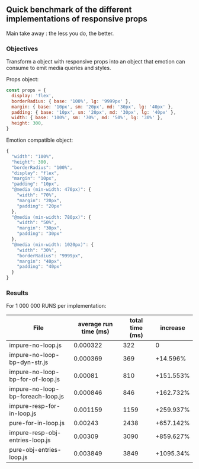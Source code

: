 ## Quick benchmark of the different implementations of responsive props

Main take away : the less you do, the better.

### Objectives

Transform a object with responsive props into an object that emotion can consume to emit media queries and styles.

Props object:

```javascript
const props = {
  display: 'flex',
  borderRadius: { base: '100%', lg: '9999px' },
  margin: { base: '10px', sm: '20px', md: '30px', lg: '40px' },
  padding: { base: '10px', sm: '20px', md: '30px', lg: '40px' },
  width: { base: '100%', sm: '70%', md: '50%', lg: '30%' },
  height: 300,
}
```

Emotion compatible object:

```javascript
{
  "width": "100%",
  "height": 300,
  "borderRadius": "100%",
  "display": "flex",
  "margin": "10px",
  "padding": "10px",
  "@media (min-width: 470px)": {
    "width": "70%",
    "margin": "20px",
    "padding": "20px"
  },
  "@media (min-width: 780px)": {
    "width": "50%",
    "margin": "30px",
    "padding": "30px"
  },
  "@media (min-width: 1020px)": {
    "width": "30%",
    "borderRadius": "9999px",
    "margin": "40px",
    "padding": "40px"
  }
}
```

### Results

For 1 000 000 RUNS per implementation:

| File                              | average run time (ms) | total time (ms) | increase  |
| --------------------------------- | --------------------- | --------------- | --------- |
| impure-no-loop.js                 | 0.000322              | 322             | 0         |
| impure-no-loop-bp-dyn-str.js      | 0.000369              | 369             | +14.596%  |
| impure-no-loop-bp-for-of-loop.js  | 0.00081               | 810             | +151.553% |
| impure-no-loop-bp-foreach-loop.js | 0.000846              | 846             | +162.732% |
| impure-resp-for-in-loop.js        | 0.001159              | 1159            | +259.937% |
| pure-for-in-loop.js               | 0.00243               | 2438            | +657.142% |
| impure-resp-obj-entries-loop.js   | 0.00309               | 3090            | +859.627% |
| pure-obj-entries-loop.js          | 0.003849              | 3849            | +1095.34% |

